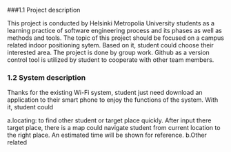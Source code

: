 ###1.1 Project description

This project is conducted by Helsinki Metropolia University students as a learning practice of software engineering process and its phases as well as methods and tools. The topic of this project should be focused on a campus related indoor positioning sytem. Based on it, student could choose their interested area. The project is done by group work. Github as a version control tool is utilized by student to cooperate with other team members.  

### 1.2 System description

Thanks for the existing Wi-Fi system, student just need download an application to their smart phone to enjoy the functions of the system. With it, student could

a.locating: to find other student or target place quickly.  After input there target place, there is a map could navigate student from current location to the right place. An estimated time will be shown for reference. 
b.Other related 
